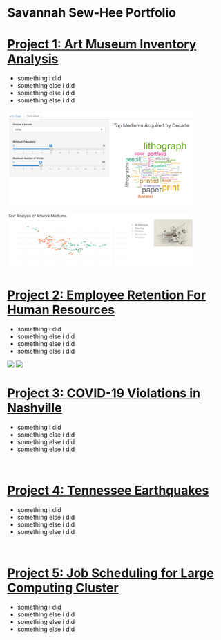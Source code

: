 # Savannah Sew-Hee Portfolio

# [Project 1: Art Museum Inventory Analysis](https://github.com/savyrosea/Art_Museum_Inventory_Project)
- something i did
- something else i did 
- something else i did 
- something else i did 

<p float="left">
  <img src="https://github.com/savyrosea/Art_Museum_Inventory_Project/blob/main/images/wordcloud1.PNG" width="430" />
</p>

<p float="left">
  <img src="https://github.com/savyrosea/Art_Museum_Inventory_Project/blob/main/images/scatter2.PNG" width="430" />
</p>

# [Project 2: Employee Retention For Human Resources](https://github.com/savyrosea/Human_Resources_Employee_Retention)
- something i did
- something else i did 
- something else i did 
- something else i did 

<p float="left">
  <img src="https://github.com/savyrosea/Human_Resources_Employee_Retention/blob/main/pictures/heatmap.PNG" width="330" />
  <img src="https://github.com/savyrosea/Human_Resources_Employee_Retention/blob/main/pictures/ROC.PNG" width="430" />
</p>

# [Project 3: COVID-19 Violations in Nashville](https://github.com/savyrosea/COVID19_Violations_Nashville)
- something i did
- something else i did 
- something else i did 
- something else i did 

![]()

# [Project 4: Tennessee Earthquakes](https://github.com/savyrosea/Tennessee_Earthquakes)
- something i did
- something else i did 
- something else i did 
- something else i did 

![]()

# [Project 5: Job Scheduling for Large Computing Cluster](https://github.com/savyrosea/Large_Computing_Cluster_Job_Scheduling)
- something i did
- something else i did 
- something else i did 
- something else i did 

![]()

